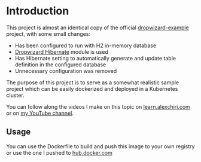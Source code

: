 # Introduction

This project is almost an identical copy of the official [dropwizard-example](https://github.com/dropwizard/dropwizard/tree/59cc59c4cc5aa8b1aa460ee1fa6181aea9b89a00/dropwizard-example) project, with some small changes:
* Has been configured to run with H2 in-memory database
* [Dropwizard Hibernate](https://github.com/dropwizard/dropwizard/tree/59cc59c4cc5aa8b1aa460ee1fa6181aea9b89a00/dropwizard-hibernate) module is used
* Has Hibernate setting to automatically generate and update table definition in the configured database
* Unnecessary configuration was removed

The purpose of this project is to serve as a somewhat realistic sample project which can be easily dockerized and deployed in a Kubernetes cluster.

You can follow along the videos I make on this topic on [learn.alexchiri.com](https://learn.alexchiri.com) or on [my YouTube channel](https://www.youtube.com/channel/UCLiewAUg_41ye2xIcCTUm3A).

## Usage

You can use the Dockerfile to build and push this image to your own registry or use the one I pushed to [hub.docker.com](https://hub.docker.com/repository/docker/alexchiri/cool-service)
